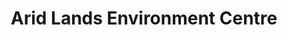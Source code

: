 ---
layout: project
title: Arid Lands Environment Centre
name_for_thumbnail: Arid Lands<br>Environment<br>Centre
thumbnail_image: /uploads/site-image-arid-lands-environment-centre.jpg
header_image: /uploads/site-image-arid-lands-environment-centre.jpg
platforms: [NationBuilder, Aware]
year: 2016
roles: Frontend & backend development
web:
  domain_pretty: www.alec.org.au
  launch_url: https://www.alec.org.au/
  images:
    - /uploads/site-web-arid-lands-environment-centre.png
type: Campaign Website
category: Coded for Code Nation
tags: [Campaign Platform, Theme Dark]
type_slug: project
order: 6
---